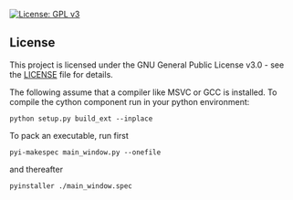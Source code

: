 [![License: GPL v3](https://img.shields.io/badge/License-GPLv3-blue.svg)](https://www.gnu.org/licenses/gpl-3.0)

## License

This project is licensed under the GNU General Public License v3.0 - see the [LICENSE](gpl-3.0.txt) file for details.

The following assume that a compiler like MSVC or GCC is installed.
To compile the cython component run in your python environment:

```
python setup.py build_ext --inplace       
```
To pack an executable, run first
```
pyi-makespec main_window.py --onefile
```
and thereafter
```
pyinstaller ./main_window.spec
```
